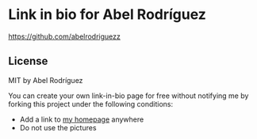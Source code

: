 Link in bio for Abel Rodríguez
=========================

https://github.com/abelrodriguezz

## License

MIT by Abel Rodríguez

You can create your own link-in-bio page for free without notifying me by forking this project under the following conditions:

- Add a link to [my homepage](https://github.com/abelrodriguezz) anywhere
- Do not use the pictures
